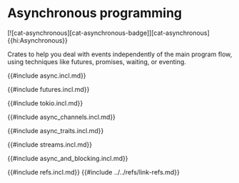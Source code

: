 # Asynchronous programming

[![cat-asynchronous][cat-asynchronous-badge]][cat-asynchronous]{{hi:Asynchronous}}

Crates to help you deal with events independently of the main program flow, using techniques like futures, promises, waiting, or eventing.

{{#include async.incl.md}}

{{#include futures.incl.md}}

{{#include tokio.incl.md}}

{{#include async_channels.incl.md}}

{{#include async_traits.incl.md}}

{{#include streams.incl.md}}

{{#include async_and_blocking.incl.md}}

{{#include refs.incl.md}}
{{#include ../../refs/link-refs.md}}

<div class="hidden">
</div>
